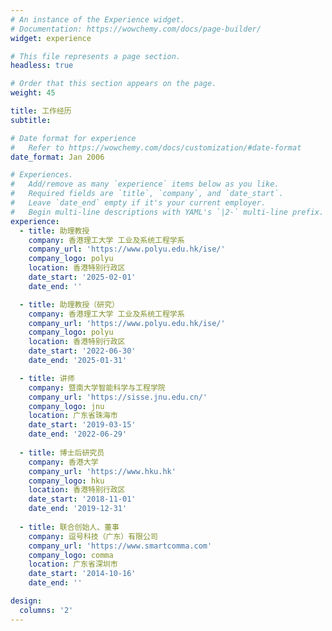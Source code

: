 ```yaml
---
# An instance of the Experience widget.
# Documentation: https://wowchemy.com/docs/page-builder/
widget: experience

# This file represents a page section.
headless: true

# Order that this section appears on the page.
weight: 45

title: 工作经历
subtitle:

# Date format for experience
#   Refer to https://wowchemy.com/docs/customization/#date-format
date_format: Jan 2006

# Experiences.
#   Add/remove as many `experience` items below as you like.
#   Required fields are `title`, `company`, and `date_start`.
#   Leave `date_end` empty if it's your current employer.
#   Begin multi-line descriptions with YAML's `|2-` multi-line prefix.
experience:
  - title: 助理教授
    company: 香港理工大学 工业及系统工程学系
    company_url: 'https://www.polyu.edu.hk/ise/'
    company_logo: polyu
    location: 香港特别行政区
    date_start: '2025-02-01'
    date_end: ''

  - title: 助理教授（研究）
    company: 香港理工大学 工业及系统工程学系
    company_url: 'https://www.polyu.edu.hk/ise/'
    company_logo: polyu
    location: 香港特别行政区
    date_start: '2022-06-30'
    date_end: '2025-01-31'

  - title: 讲师
    company: 暨南大学智能科学与工程学院
    company_url: 'https://sisse.jnu.edu.cn/'
    company_logo: jnu
    location: 广东省珠海市
    date_start: '2019-03-15'
    date_end: '2022-06-29'
        
  - title: 博士后研究员
    company: 香港大学
    company_url: 'https://www.hku.hk'
    company_logo: hku
    location: 香港特别行政区
    date_start: '2018-11-01'
    date_end: '2019-12-31'
    
  - title: 联合创始人、董事
    company: 逗号科技（广东）有限公司
    company_url: 'https://www.smartcomma.com'
    company_logo: comma
    location: 广东省深圳市
    date_start: '2014-10-16'
    date_end: ''

design:
  columns: '2'
---
```

